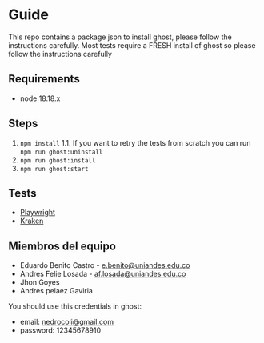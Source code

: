 # Guide

This repo contains a package json to install ghost, please follow the instructions carefully. Most tests require a FRESH install of ghost so please follow the instructions carefully

## Requirements

- node 18.18.x

## Steps 

1. `npm install`
  1.1. If you want to retry the tests from scratch you can run `npm run ghost:uninstall` 
2. `npm run ghost:install`
3. `npm run ghost:start`

## Tests

- [Playwright](./pruebas-e2e/playwright/README.md)
- [Kraken](./kraken/README.md)

## Miembros del equipo
- Eduardo Benito Castro - e.benito@uniandes.edu.co
- Andres Felie Losada - af.losada@uniandes.edu.co
- Jhon Goyes
- Andres pelaez Gaviria

You should use this credentials in ghost:
- email: nedrocoli@gmail.com
- password: 12345678910
